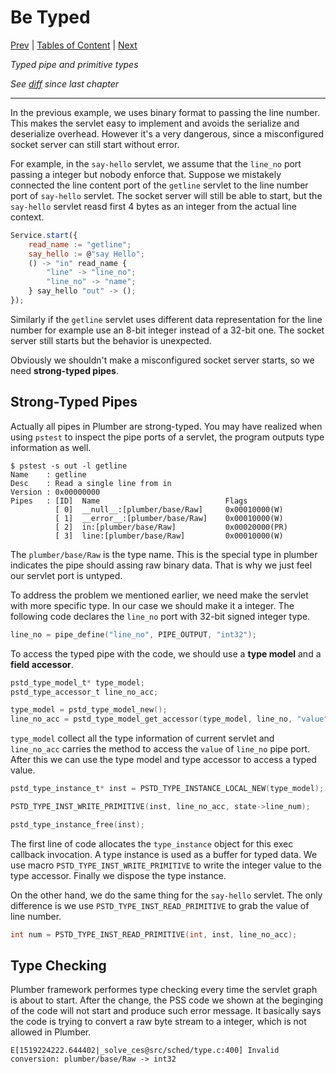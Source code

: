 # Be Typed

[Prev](https://github.com/38/plumber-tutorial/blob/7-be-stateful-src/README.md) | 
[Tables of Content](https://github.com/38/plumber-tutorial/blob/master/README.md) | 
[Next](https://github.com/38/plumber-tutorial/blob/9-structured-data/README.md)

*Typed pipe and primitive types*

*See [diff](https://github.com/38/plumber-tutorial/compare/7-be-stateful-src...8-be-typed-src) since last chapter*

---

In the previous example, we uses binary format to passing the line number. This makes the servlet easy to implement
and avoids the serialize and deserialize overhead. However it's a very dangerous, since a misconfigured socket server
can still start without error.

For example, in the `say-hello` servlet, we assume that the `line_no` port passing a integer but nobody enforce that.
Suppose we mistakely connected the line content port of the `getline` servlet to the line number port of `say-hello`
servlet. The socket server will still be able to start, but the `say-hello` servlet reasd first 4 bytes as an integer from the actual line context. 

```javascript
Service.start({
	read_name := "getline";
	say_hello := @"say Hello";
	() -> "in" read_name {
		"line" -> "line_no";
		"line_no" -> "name";
	} say_hello "out" -> ();
});
```


Similarly if the `getline` servlet uses different data representation for the line number
for example use an 8-bit integer instead of a 32-bit one. The socket server still starts but the behavior is unexpected.

Obviously we shouldn't make a misconfigured socket server starts, so we need **strong-typed pipes**.

## Strong-Typed Pipes

Actually all pipes in Plumber are strong-typed. You may have realized when using `pstest` to inspect the pipe ports
of a servlet, the program outputs type information as well.

```
$ pstest -s out -l getline 
Name    : getline
Desc    : Read a single line from in
Version : 0x00000000
Pipes   : [ID]	Name                            Flags
          [ 0]	__null__:[plumber/base/Raw]     0x00010000(W)
          [ 1]	__error__:[plumber/base/Raw]    0x00010000(W)
          [ 2]	in:[plumber/base/Raw]           0x00020000(PR)
          [ 3]	line:[plumber/base/Raw]         0x00010000(W)

```

The `plumber/base/Raw` is the type name. This is the special type in plumber indicates the pipe should
assing raw binary data. That is why we just feel our servlet port is untyped. 

To address the problem we mentioned earlier, we need make the servlet with more specific type. In our case
we should make it a integer. The following code declares the `line_no` port with 32-bit signed integer type.

```C
line_no = pipe_define("line_no", PIPE_OUTPUT, "int32");
```

To access the typed pipe with the code, we should use a **type model** and a **field accessor**.

```C
pstd_type_model_t* type_model;
pstd_type_accessor_t line_no_acc;

type_model = pstd_type_model_new();
line_no_acc = pstd_type_model_get_accessor(type_model, line_no, "value");
```

`type_model` collect all the type information of current servlet and `line_no_acc` carries the method to access
the `value` of `line_no` pipe port. After this we can use the type model and type accessor to access a typed value.

```C
pstd_type_instance_t* inst = PSTD_TYPE_INSTANCE_LOCAL_NEW(type_model);

PSTD_TYPE_INST_WRITE_PRIMITIVE(inst, line_no_acc, state->line_num);

pstd_type_instance_free(inst);
```

The first line of code allocates the `type_instance` object for this exec callback invocation. 
A type instance is used as a buffer for typed data. We use macro `PSTD_TYPE_INST_WRITE_PRIMITIVE` to
write the integer value to the type accessor. Finally we dispose the type instance.

On the other hand, we do the same thing for the `say-hello` servlet. The only difference is we use 
`PSTD_TYPE_INST_READ_PRIMITIVE` to grab the value of line number.

```C
int num = PSTD_TYPE_INST_READ_PRIMITIVE(int, inst, line_no_acc);
```

## Type Checking

Plumber framework performes type checking every time the servlet graph is about to start.
After the change, the PSS code we shown at the beginging of the code will not start and produce such error message.
It basically says the code is trying to convert a raw byte stream to a integer, which is not allowed in Plumber.

```
E[1519224222.644402|_solve_ces@src/sched/type.c:400] Invalid conversion: plumber/base/Raw -> int32
```


